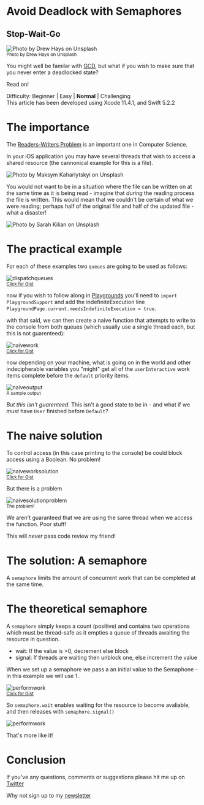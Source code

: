 # Avoid Deadlock with Semaphores
## Stop-Wait-Go

![Photo by Drew Hays on Unsplash](0*z4aBupDI_gf6M0uO.jpeg)<br/>
<sub>Photo by Drew Hays on Unsplash<sub>

You might well be familar with [GCD](https://medium.com/swift-coding/concurrency-and-grand-central-dispatch-in-swift-gcd-f0ae063973c2), but what if you wish to make sure that you never enter a deadlocked state?

Read on!

Difficulty: Beginner | Easy | **Normal** | Challenging<br/>
This article has been developed using Xcode 11.4.1, and Swift 5.2.2

# The importance
The [Readers-Writers Problem](https://medium.com/@stevenpcurtis.sc/the-readers-writers-problem-995a2a89d0ab
) is an important one in Computer Science.

In your iOS application you may have several threads that wish to access a shared resource (the cannonical example for this is a file).

![Photo by Maksym Kaharlytskyi on Unsplash](Images/maksym-kaharlytskyi-Q9y3LRuuxmg-unsplash.jpg)

You would not want to be in a situation where the file can be written on at the same time as it is being read - imagine that *during* the reading process the file is written. This would mean that we couldn't be certain of what we were reading; perhaps half of the original file and half of the updated file - what a disaster!

![Photo by 
Sarah Kilian on Unsplash](Images/photo-1555861496-0666c8981751.jpeg)


# The practical example
For each of these examples two `queues` are going to be used as follows:

![dispatchqueues](Images/dispatchqueues.png)<br>
<sub>[Click for Gist](https://gist.github.com/stevencurtis/0947427ef08e9a8b7ed4740d7ce391b6)<sub>

now if you wish to follow along in [Playgrounds](https://medium.com/@stevenpcurtis.sc/coding-in-swift-playgrounds-1a5563efa089) you'll need to `import PlaygroundSupport` and add the indefiniteExecution line `PlaygroundPage.current.needsIndefiniteExecution = true`.

with that said, we can then create a naive function that attempts to write to the console from both queues (which usually use a single thread each, but this is not guarenteed):

![naivework](Images/naivework.png)<br>
<sub>[Click for Gist](https://gist.github.com/stevencurtis/36e46d268afcdaf3b15c40d9d08c81bd)<sub>

now depending on your machine, what is going on in the world and other indecipherable variables you "might" get all of the `userInteractive` work items complete before the `default` priority items.

![naiveoutput](Images/naiveoutput.png)<br>
<sub>A sample output<sub>

*But this isn't guarenteed*. This isn't a good state to be in - and what if we *must* have `User` finished before `Default`?

# The naive solution

To control access (in this case printing to the console) be could block access using a Boolean. No problem!

![naiveworksolution](Images/naiveworksolution.png)<br>
<sub>[Click for Gist](https://gist.github.com/stevencurtis/f6d3aedcb24174c0f78b3371fbd80c09)<sub>

But there is a problem

![naivesolutionproblem](Images/naivesolutionproblem.png)<br>
<sub>The problem!<sub>

We aren't guaranteed that we are using the same thread when we access the function. Poor stuff!

This will *never* pass code review my friend!

# The solution: A semaphore
A `semaphore` limits the amount of concurrent work that can be completed at the same time. 

# The theoretical semaphore
A `semaphore` simply keeps a count (positive) and contains two operations which must be thread-safe as it empties a queue of threads awaiting the resource in question.
* wait: If the value is >0, decrement else block
* signal: If threads are waiting then unblock one, else increment the value

When we set up a semaphore we pass a an initial value to the Semaphone - in this example we will use 1. 

![performwork](Images/performwork.png)<br>
<sub>[Click for Gist](performwork)<sub>

So `semaphore.wait` enables waiting for the resource to become avaliable, and then releases with `semaphore.signal()`

![performwork](Images/solution.png)<br>

That's more like it!

# Conclusion


If you've any questions, comments or suggestions please hit me up on [Twitter](https://twitter.com/stevenpcurtis) 

Why not sign up to my [newsletter](https://subscribe.to/swiftcodingblog/)
